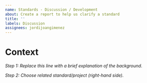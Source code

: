 ```yaml
---
name: Standards - Discussion / Development
about: Create a report to help us clarify a standard
title: ''
labels: Discussion
assignees: jordijoangimenez
---
```


# Context
_Step 1: Replace this line with a brief explanation of the background._

_Step 2: Choose related standard/project (right-hand side)._
